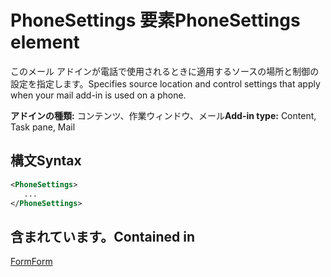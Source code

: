 # <a name="phonesettings-element"></a><span data-ttu-id="83731-101">PhoneSettings 要素</span><span class="sxs-lookup"><span data-stu-id="83731-101">PhoneSettings element</span></span>

<span data-ttu-id="83731-102">このメール アドインが電話で使用されるときに適用するソースの場所と制御の設定を指定します。</span><span class="sxs-lookup"><span data-stu-id="83731-102">Specifies source location and control settings that apply when your mail add-in is used on a phone.</span></span>

<span data-ttu-id="83731-103">**アドインの種類:** コンテンツ、作業ウィンドウ、メール</span><span class="sxs-lookup"><span data-stu-id="83731-103">**Add-in type:** Content, Task pane, Mail</span></span>

## <a name="syntax"></a><span data-ttu-id="83731-104">構文</span><span class="sxs-lookup"><span data-stu-id="83731-104">Syntax</span></span>

```XML
<PhoneSettings>
   ...
</PhoneSettings>
```

## <a name="contained-in"></a><span data-ttu-id="83731-105">含まれています。</span><span class="sxs-lookup"><span data-stu-id="83731-105">Contained in</span></span>

[<span data-ttu-id="83731-106">Form</span><span class="sxs-lookup"><span data-stu-id="83731-106">Form</span></span>](form.md)

